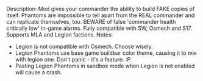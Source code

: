 Description:
  Mod gives your commander the ability to build FAKE copies of itself. Phantoms are impossible to tell apart from the REAL commander and can replicate themselves, too. BEWARE of false 'commander health critically low' in-game alarms. Fully compatible with SW, Osmech and S17. Supports MLA and Legion factions. 
Notes: 
- Legion is not compatible with Osmech. Choose wisely.
- Legion Phantoms use base game buildbar color theme, causing it to mix with legion one. Don't panic - it's a feature. :P
- Pasting Legion Phantoms in sandbox mode when Legion is not enabled will cause a crash. 
